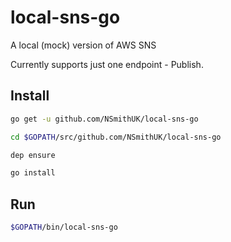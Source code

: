 # local-sns-go

A local (mock) version of AWS SNS

Currently supports just one endpoint - Publish.


## Install

```sh
go get -u github.com/NSmithUK/local-sns-go

cd $GOPATH/src/github.com/NSmithUK/local-sns-go

dep ensure

go install

```

## Run

```sh
$GOPATH/bin/local-sns-go

```
